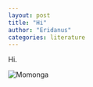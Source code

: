 ```yaml
---
layout: post
title: "Hi"
author: "Eridanus"
categories: literature
---
```


Hi.

![Momonga](/assets/imagas/itwitter_GLLk7SIaoAAtiWN.jpg "i-ya, ya-da, ya-da")
